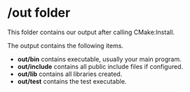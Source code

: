 # /out folder

This folder contains our output after calling CMake:Install.

The output contains the following items.

* **out/bin** contains executable, usually your main program.
* **out/include** contains all public include files if configured.
* **out/lib** contains all libraries created.
* **out/test** contains the test executable.
